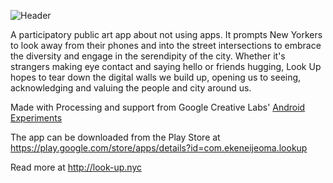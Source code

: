 ![Header](http://dl.dropboxusercontent.com/s/t1gf8h6vw33qc65/Look_Up_1.jpg)

A participatory public art app about not using apps. It prompts New Yorkers to look away from their phones and into the street intersections to embrace the diversity and engage in the serendipity of the city. Whether it\'s strangers making eye contact and saying hello or friends hugging, Look Up hopes to tear down the digital walls we build up, opening us to seeing, acknowledging and valuing the people and city around us.

Made with Processing and support from Google Creative Labs' [Android Experiments](https://www.androidexperiments.com)

The app can be downloaded from the Play Store at https://play.google.com/store/apps/details?id=com.ekeneijeoma.lookup

Read more at http://look-up.nyc  

